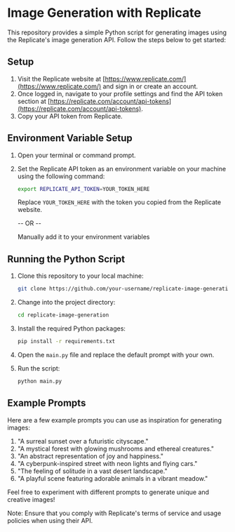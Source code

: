 # Image Generation with Replicate

This repository provides a simple Python script for generating images using the Replicate's image generation API. Follow the steps below to get started:

## Setup

1. Visit the Replicate website at [https://www.replicate.com/](https://www.replicate.com/) and sign in or create an account.
2. Once logged in, navigate to your profile settings and find the API token section at [https://replicate.com/account/api-tokens](https://replicate.com/account/api-tokens).
3. Copy your API token from Replicate.

## Environment Variable Setup

1. Open your terminal or command prompt.
2. Set the Replicate API token as an environment variable on your machine using the following command:

   ```bash
   export REPLICATE_API_TOKEN=YOUR_TOKEN_HERE
   ```

   Replace `YOUR_TOKEN_HERE` with the token you copied from the Replicate website.

   -- OR --

   Manually add it to your environment variables

## Running the Python Script

1. Clone this repository to your local machine:

   ```bash
   git clone https://github.com/your-username/replicate-image-generation.git
   ```

2. Change into the project directory:

   ```bash
   cd replicate-image-generation
   ```

3. Install the required Python packages:

   ```bash
   pip install -r requirements.txt
   ```

4. Open the `main.py` file and replace the default prompt with your own.

5. Run the script:

   ```bash
   python main.py
   ```

## Example Prompts

Here are a few example prompts you can use as inspiration for generating images:

1. "A surreal sunset over a futuristic cityscape."
2. "A mystical forest with glowing mushrooms and ethereal creatures."
3. "An abstract representation of joy and happiness."
4. "A cyberpunk-inspired street with neon lights and flying cars."
5. "The feeling of solitude in a vast desert landscape."
6. "A playful scene featuring adorable animals in a vibrant meadow."

Feel free to experiment with different prompts to generate unique and creative images!

Note: Ensure that you comply with Replicate's terms of service and usage policies when using their API.
